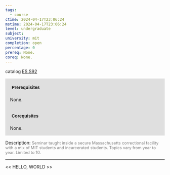 ```yaml
---
tags:
  - course
ctime: 2024-04-17T23:06:24
mstime: 2024-04-17T23:06:24
level: undergraduate
subject: 
university: mit
completion: open
percentage: 0
prereq: None.
coreq: None.
---
```


catalog [ES.S92](http://student.mit.edu/catalog/mESa.html#ES.S92)

<span style="display: block; padding: 15px; background-color: rgb(100, 100, 100, 0.2);"><font id="m_prereq3962_0" style="display: block; font-family: Arial, sans-serif; font-weight: bold; padding: 5px">Prerequisites</font><br><span id="prereq3962_0">None.</span></span>
<span style="display: block; padding: 15px; background-color: rgb(100, 100, 100, 0.2);"><font id="m_coreq3962_0" style="display: block; font-family: Arial, sans-serif; font-weight: bold; padding: 5px">Corequisites</font><br><span id="coreq3962_0">None.</span></span>

<font style="">Description:</font>
<font style="color: grey; font-size: 0.8rem;">Seminar taught inside a secure Massachusetts correctional facility with a mix of MIT students and incarcerated students. Topics vary from year to year. Limited to 10.</font>



---

<< HELLO, WORLD >>
